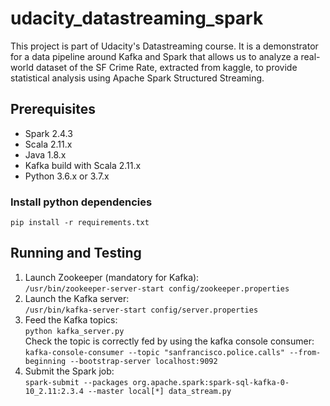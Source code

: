 # udacity_datastreaming_spark
This project is part of Udacity's Datastreaming course. It is a demonstrator for a data pipeline around Kafka and Spark that allows us to analyze a real-world dataset of the SF Crime Rate, extracted from kaggle, to provide statistical analysis using Apache Spark Structured Streaming.

## Prerequisites
* Spark 2.4.3
* Scala 2.11.x
* Java 1.8.x
* Kafka build with Scala 2.11.x
* Python 3.6.x or 3.7.x

### Install python dependencies
``` 
pip install -r requirements.txt
```

## Running and Testing
1. Launch Zookeeper (mandatory for Kafka):  
`/usr/bin/zookeeper-server-start config/zookeeper.properties`
2. Launch the Kafka server:  
`/usr/bin/kafka-server-start config/server.properties`
3. Feed the Kafka topics:  
`python kafka_server.py`  
Check the topic is correctly fed by using the kafka console consumer:  
`kafka-console-consumer --topic "sanfrancisco.police.calls" --from-beginning --bootstrap-server localhost:9092`
4. Submit the Spark job:  
`spark-submit --packages org.apache.spark:spark-sql-kafka-0-10_2.11:2.3.4 --master local[*] data_stream.py`
